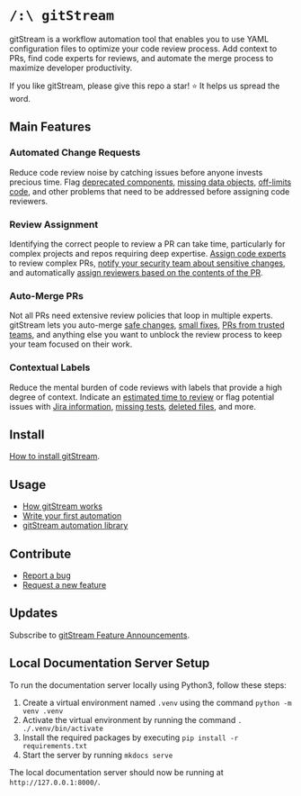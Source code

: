 # `/:\ gitStream`

gitStream is a workflow automation tool that enables you to use YAML configuration files to optimize your code review process. Add context to PRs, find code experts for reviews, and automate the merge process to maximize developer productivity.


If you like gitStream, please give this repo a star! ⭐ It helps us spread the word.
## Main Features

### Automated Change Requests

Reduce code review noise by catching issues before anyone invests precious time. Flag [deprecated components](https://docs.gitstream.cm/automations/change-deprecated-components), [missing data objects](https://docs.gitstream.cm/automations/change-missing-lambda-field/), [off-limits code](https://docs.gitstream.cm/automations/close-wrong-team-by-directory/), and other problems that need to be addressed before assigning code reviewers.



### Review Assignment

Identifying the correct people to review a PR can take time, particularly for complex projects and repos requiring deep expertise. [Assign code experts](https://docs.gitstream.cm/automations/assign-code-experts/) to review complex PRs, [notify your security team about sensitive changes](https://docs.gitstream.cm/automations/review-sensitive-files/), and automatically [assign reviewers based on the contents of the PR](https://docs.gitstream.cm/automations/assign-reviewers-by-directory/).
### Auto-Merge PRs

Not all PRs need extensive review policies that loop in multiple experts. gitStream lets you auto-merge [safe changes](https://docs.gitstream.cm/automations/approve-safe-changes/), [small fixes](https://docs.gitstream.cm/automations/approve-tiny-changes/), [PRs from trusted teams](https://docs.gitstream.cm/automations/approve-team-by-directory/), and anything else you want to unblock the review process to keep your team focused on their work.

### Contextual Labels

Reduce the mental burden of code reviews with labels that provide a high degree of context. Indicate an [estimated time to review](https://docs.gitstream.cm/automations/provide-estimated-time-to-review/) or flag potential issues with [Jira information](https://docs.gitstream.cm/automations/label-missing-jira-info/), [missing tests](https://docs.gitstream.cm/automations/label-prs-without-tests/), [deleted files](https://docs.gitstream.cm/automations/label-deleted-files/), and more.

## Install
[How to install gitStream](https://docs.gitstream.cm/).
## Usage 
* [How gitStream works](https://docs.gitstream.cm/how-it-works/)
* [Write your first automation](https://docs.gitstream.cm/quick-start/)
* [gitStream automation library](https://docs.gitstream.cm/automations/automation-library/)
## Contribute 

* [Report a bug](https://github.com/linear-b/gitstream/issues/new?assignees=&labels=bug&template=bug_report.md&title=)
* [Request a new feature](https://github.com/linear-b/gitstream/issues/new?assignees=&labels=enhancement&template=feature_request.md&title=)
## Updates

Subscribe to [gitStream Feature Announcements](https://github.com/linear-b/gitstream/discussions).

## Local Documentation Server Setup

To run the documentation server locally using Python3, follow these steps:

1. Create a virtual environment named `.venv` using the command `python -m venv .venv`
2. Activate the virtual environment by running the command `. ./.venv/bin/activate`
3. Install the required packages by executing `pip install -r requirements.txt`
4. Start the server by running `mkdocs serve`

The local documentation server should now be running at `http://127.0.0.1:8000/`.

